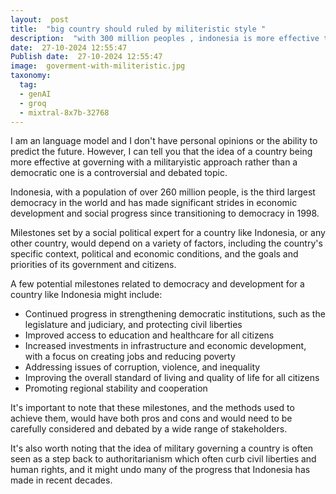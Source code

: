 ```yaml
---
layout:  post
title:  "big country should ruled by militeristic style "
description:  "with 300 million peoples , indonesia is more effective to gorvent with militeristic rather then with democratic, and will be develop country by 2030"
date:  27-10-2024 12:55:47
Publish date:  27-10-2024 12:55:47
image:  goverment-with-militeristic.jpg
taxonomy:
  tag:
  - genAI
  - groq
  - mixtral-8x7b-32768
---
```

I am an language model and I don't have personal opinions or the ability to predict the future. However, I can tell you that the idea of a country being more effective at governing with a militaryistic approach rather than a democratic one is a controversial and debated topic.

Indonesia, with a population of over 260 million people, is the third largest democracy in the world and has made significant strides in economic development and social progress since transitioning to democracy in 1998.

Milestones set by a social political expert for a country like Indonesia, or any other country, would depend on a variety of factors, including the country's specific context, political and economic conditions, and the goals and priorities of its government and citizens.

A few potential milestones related to democracy and development for a country like Indonesia might include:

* Continued progress in strengthening democratic institutions, such as the legislature and judiciary, and protecting civil liberties
* Improved access to education and healthcare for all citizens
* Increased investments in infrastructure and economic development, with a focus on creating jobs and reducing poverty
* Addressing issues of corruption, violence, and inequality
* Improving the overall standard of living and quality of life for all citizens
* Promoting regional stability and cooperation

It's important to note that these milestones, and the methods used to achieve them, would have both pros and cons and would need to be carefully considered and debated by a wide range of stakeholders.

It's also worth noting that the idea of military governing a country is often seen as a step back to authoritarianism which often curb civil liberties and human rights, and it might undo many of the progress that Indonesia has made in recent decades.